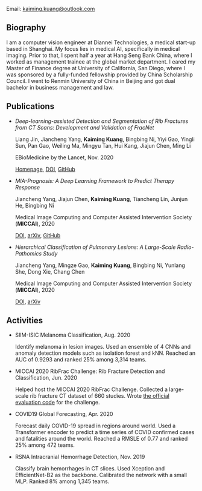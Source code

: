 Email: kaiming.kuang@outlook.com

## Biography
I am a computer vision engineer at Diannei Technologies, a medical start-up based in Shanghai. My focus lies in medical AI, specifically in medical imaging. Prior to that, I spent half a year at Hang Seng Bank China, where I worked as management trainee at the global market department.
I eared my Master of Finance degree at University of California, San Diego, where I was sponsored by a fully-funded fellowship provided by China Scholarship Council. I went to Renmin University of China in Beijing and got dual bachelor in business management and law.

## Publications
- *Deep-learning-assisted Detection and Segmentation of Rib Fractures from CT Scans: Development and Validation of FracNet*

  Liang Jin, Jiancheng Yang, **Kaiming Kuang**, Bingbing Ni, Yiyi Gao, Yingli Sun, Pan Gao, Weiling Ma, Mingyu Tan, Hui Kang, Jiajun Chen, Ming Li

  EBioMedicine by the Lancet, Nov. 2020

  [Homepage](https://m3dv.github.io/FracNet/), [DOI](https://doi.org/10.1016/j.ebiom.2020.103106), [GitHub](https://github.com/M3DV/FracNet)

- *MIA-Prognosis: A Deep Learning Framework to Predict Therapy Response*

  Jiancheng Yang, Jiajun Chen, **Kaiming Kuang**, Tiancheng Lin, Junjun He, Bingbing Ni

  Medical Image Computing and Computer Assisted Intervention Society (**MICCAI**), 2020
  
  [DOI](http://doi.org/10.1007/978-3-030-59713-9_21), [arXiv](https://arxiv.org/abs/2010.04062), [GitHub](https://github.com/M3DV/SimTA)

- *Hierarchical Classification of Pulmonary Lesions: A Large-Scale Radio-Pathomics Study*

  Jiancheng Yang, Mingze Gao, **Kaiming Kuang**, Bingbing Ni, Yunlang She, Dong Xie, Chang Chen

  Medical Image Computing and Computer Assisted Intervention Society (**MICCAI**), 2020
  
  [DOI](https://doi.org/10.1007/978-3-030-59725-2_48), [arXiv](https://arxiv.org/abs/2010.04049)

## Activities
- SIIM-ISIC Melanoma Classification, Aug. 2020

  Identify melanoma in lesion images. Used an ensemble of 4 CNNs and anomaly detection models such as isolation forest and kNN. Reached an AUC of 0.9293 and ranked 25% among 3,314 teams.

- MICCAI 2020 RibFrac Challenge: 
Rib Fracture Detection and Classification, Jun. 2020

  Helped host the MICCAI 2020 RibFrac Challenge. Collected a large-scale rib fracture CT dataset of 660 studies. Wrote [the official evaluation code](https://github.com/M3DV/RibFrac-Challenge) for the challenge.

- COVID19 Global Forecasting, Apr. 2020

  Forecast daily COVID-19 spread in regions around world. Used a Transformer encoder to predict a time series of COVID confirmed cases and fatalities around the world. Reached a RMSLE of 0.77 and ranked 25% among 472 teams.

- RSNA Intracranial Hemorrhage Detection, Nov. 2019

  Classify brain hemorrhages in CT slices. Used Xception and EfficientNet-B2 as the backbone. Calibrated the network with a small MLP. Ranked 8% among 1,345 teams.